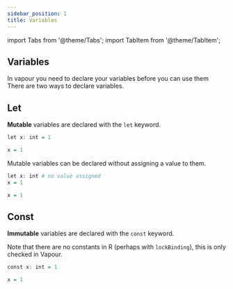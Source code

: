 ```yaml
---
sidebar_position: 1
title: Variables
---
```


import Tabs from '@theme/Tabs';
import TabItem from '@theme/TabItem';

## Variables

In vapour you need to declare your variables before you can use them
There are two ways to declare variables.

## Let

__Mutable__ variables are declared with the `let` keyword.

<Tabs>
<TabItem value="vp" label="Vapour">

```r
let x: int = 1
```

</TabItem>
<TabItem value="r" label="R">

```r
x = 1
```

</TabItem>
</Tabs>

Mutable variables can be declared without assigning a value to them.

<Tabs>
<TabItem value="vp" label="Vapour">

```r
let x: int # no value assigned
x = 1
```

</TabItem>
<TabItem value="r" label="R">

```r
x = 1
```

</TabItem>
</Tabs>

## Const

__Immutable__ variables are declared with the `const` keyword.

Note that there are no constants in R (perhaps with `lockBinding`),
this is only checked in Vapour.

<Tabs>
<TabItem value="vp" label="Vapour">

```r
const x: int = 1
```

</TabItem>
<TabItem value="r" label="R">

```r
x = 1
```

</TabItem>
</Tabs>

